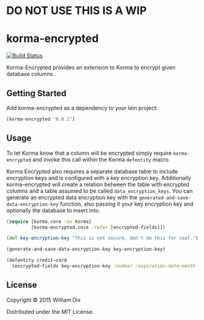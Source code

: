 # DO NOT USE THIS IS A WIP
# korma-encrypted

[![Build Status](https://travis-ci.org/wjdix/korma-encrypted.svg?branch=master)](https://travis-ci.org/wjdix/korma-encrypted)

Korma-Encrypted provides an extension to Korma to encrypt given database columns.

## Getting Started

Add korma-encrypted as a dependency to your lein project:

```clojure
[korma-encrypted "0.0.1"]
```

## Usage

To let Korma know that a column will be encrypted simply require `korma-encrypted` and invoke this call within
the Korma `defentity` macro.

Korma Encrypted also requires a separate database table to include encryption keys and is configured with a key encryption key.
Additionally korma-encrypted will create a relation between the table with encrypted columns and a table assumed to be
called `data_encryption_keys`. You can generate an encrypted data encryption key with the `generated-and-save-data-encryption-key` function,
also passing it your key encryption key and optionally the database to insert into.

```clojure
(require [korma.core :as korma]
         [korma-encrypted.core :refer [encrypted-fields]])

(def key-encryption-key "This is not secure, don't do this for real.")

(generate-and-save-data-encryption-key key-encryption-key)

(defentity credit-card
  (encrypted-fields key-encryption-key :number :expiration-date-month :expiration-date-year))
```

## License

Copyright © 2015 William Dix

Distributed under the MIT License.
